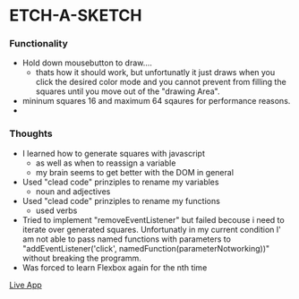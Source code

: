 # ETCH-A-SKETCH

### Functionality

- Hold down mousebutton to draw....
  - thats how it should work, but unfortunatly it just draws when you click the desired color mode 
    and you cannot prevent from filling the squares until you move out of the "drawing Area".
- mininum squares 16 and maximum 64 sqaures for performance reasons.
- 


### Thoughts

- I learned how to generate squares with javascript
  - as well as when to reassign a variable 
  - my brain seems to get better with the DOM in general
- Used "clead code" prinziples to rename my variables
  - noun and adjectives
- Used "clead code" prinziples to rename my functions
  - used verbs
- Tried to implement "removeEventListener" but failed becouse i need to iterate over
  generated squares. Unfortunatly in my current condition I' am not able to pass named functions 
  with parameters to "addEventListener('click', namedFunction(parameterNotworking))" without breaking
  the programm.
- Was forced to learn Flexbox again for the nth time

[Live App](https://rumdidum.github.io/Etch-a-Sketch/)
 
